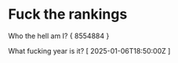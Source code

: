 # Fuck the rankings

Who the hell am I?
{ 8554884 }

What fucking year is it?
[ 2025-01-06T18:50:00Z ]
